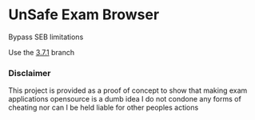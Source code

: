 # UnSafe Exam Browser

Bypass SEB limitations

Use the [3.7.1](https://github.com/wxnnvs/seb-win-bypass/tree/3.7.1) branch

### Disclaimer

This project is provided as a proof of concept to show that making exam applications opensource is a dumb idea
I do not condone any forms of cheating nor can I be held liable for other peoples actions
